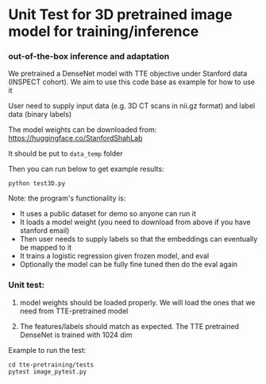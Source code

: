 # Unit Test for 3D pretrained image model for training/inference

### out-of-the-box inference and adaptation 

We pretrained a DenseNet model with TTE objective under Stanford data (INSPECT cohort). We aim to use this code base as example for how to use it

User need to supply input data (e.g. 3D CT scans in nii.gz format) and label data (binary labels)

The model weights can be downloaded from: https://huggingface.co/StanfordShahLab

It should be put to `data_temp` folder

Then you can run below to get example results:

```python test3D.py``` 



Note: the program's functionality is:
- It uses a public dataset for demo so anyone can run it
- It loads a model weight (you need to download from above if you have stanford email)
- Then user needs to supply labels so that the embeddings can eventually be mapped to it
- It trains a logistic regression given frozen model, and eval
- Optionally the model can be fully fine tuned then do the eval again


### Unit test:

1) model weights should be loaded properly. We will load the ones that we need from TTE-pretrained model

2) The features/labels should match as expected. The TTE pretrained DenseNet is trained with 1024 dim

Example to run the test:
```
cd tte-pretraining/tests 
pytest image_pytest.py 
```



